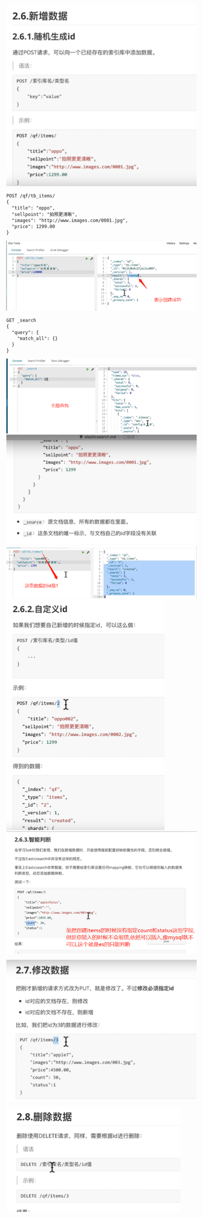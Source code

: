 ![](pics/新增数据01.png)

```shell script
POST /qf/tb_items/
{
  "title": "oppo",
  "sellpoint": "拍照更清晰",
  "images": "http://www.images.com/0001.jpg",
  "price": 1299.00
}
```

![](pics/新增数据02.png)

```shell script
GET _search
{
  "query": {
    "match_all": {}
  }
}
```

![](pics/新增数据03.png)
![](pics/新增数据04.png)
![](pics/新增数据05.png)
![](pics/新增数据06.png)
![](pics/新增数据07.png)

![](pics/修改数据.png)

![](pics/删除数据.png)

